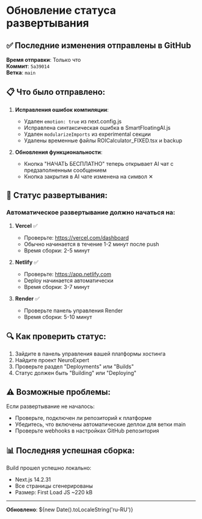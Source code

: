 # Обновление статуса развертывания

## ✅ Последние изменения отправлены в GitHub

**Время отправки**: Только что  
**Коммит**: `5a39014`  
**Ветка**: `main`

## 📋 Что было отправлено:

1. **Исправления ошибок компиляции**:
   - Удален `emotion: true` из next.config.js
   - Исправлена синтаксическая ошибка в SmartFloatingAI.js
   - Удален `modularizeImports` из experimental секции
   - Удалены временные файлы ROICalculator_FIXED.tsx и backup

2. **Обновления функциональности**:
   - Кнопка "НАЧАТЬ БЕСПЛАТНО" теперь открывает AI чат с предзаполненным сообщением
   - Кнопка закрытия в AI чате изменена на символ ✕

## 🚀 Статус развертывания:

### Автоматическое развертывание должно начаться на:

1. **Vercel** ✅
   - Проверьте: https://vercel.com/dashboard
   - Обычно начинается в течение 1-2 минут после push
   - Время сборки: 2-5 минут

2. **Netlify** ✅
   - Проверьте: https://app.netlify.com
   - Deploy начинается автоматически
   - Время сборки: 3-7 минут

3. **Render** ✅
   - Проверьте панель управления Render
   - Время сборки: 5-10 минут

## 🔍 Как проверить статус:

1. Зайдите в панель управления вашей платформы хостинга
2. Найдите проект NeuroExpert
3. Проверьте раздел "Deployments" или "Builds"
4. Статус должен быть "Building" или "Deploying"

## ⚠️ Возможные проблемы:

Если развертывание не началось:
- Проверьте, подключен ли репозиторий к платформе
- Убедитесь, что включены автоматические деплои для ветки main
- Проверьте webhooks в настройках GitHub репозитория

## 📊 Последняя успешная сборка:

Build прошел успешно локально:
- Next.js 14.2.31
- Все страницы сгенерированы
- Размер: First Load JS ~220 kB

---

**Обновлено**: ${new Date().toLocaleString('ru-RU')}